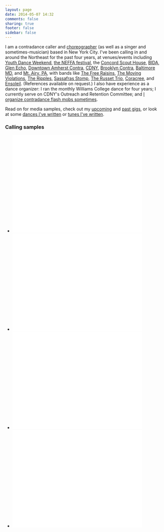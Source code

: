 ```yaml
---
layout: page
date: 2014-05-07 14:32
comments: false
sharing: true
footer: false
sidebar: false
---
```

I am a contradance caller and [choreographer](/dances.html) (as well as a singer and sometimes-musician) based in New York City. I've been calling in and around the Northeast for the past four years, at venues/events including [Youth Dance Weekend](//youthdanceweekend.org), [the NEFFA festival](//www.neffa.org/What_is_Festival.html), the [Concord Scout House](//www.neffa.org/Thurs.html), [BIDA](//bidadance.org/), [Glen Echo](//fridaynightdance.org), [Downtown Amherst Contra](//amherstcontra.org/Amherst_Contradance/Home.html), [CDNY](//cdny.org), [Brooklyn Contra](//brooklyncontra.wordpress.com), [Baltimore MD](//www.bfms.org/squarecontra.php), and [Mt. Airy, PA](//www.thursdaycontra.com), with bands like [The Free Raisins](//www.freeraisins.com/), [The Moving Violations](//www.themovingviolations.com), [The Ripples](//theripplesband.com), [Sassafras Stomp](//sassafrasstomp.com), [The Russet Trio](//therussettrio.com/), [Coracree](//www.coracree.com/), and [Ensoleil](//ensoleilband.com). (References available on request.) I also have experience as a dance organizer: I ran the monthly Williams College dance for four years; I currently serve on CDNY's Outreach and Retention Committee; and [I organize contradance flash mobs sometimes](#flash-mobs). 

Read on for media samples, check out my [upcoming](/gigs.html) and [past gigs](/gigs.html#past), or look at some [dances I've written](/dances.html) or [tunes I've written](/tunes.html).

<h3 class="horizline">Calling samples</h3>
<ul class="media-samples">
  <li>
    <iframe  width="420" height="315" src="//www.youtube.com/embed/Gj1FlDrlbB8" frameborder="0" allowfullscreen></iframe>
  </li>
  <li>
    <iframe  width="420" height="315" src="//www.youtube.com/embed/KrJ5dhFUvHo" frameborder="0" allowfullscreen></iframe>
  </li>
  <li>
    <iframe  width="420" height="315" src="//www.youtube.com/embed/lzDv8pCk2QY" frameborder="0" allowfullscreen></iframe>
  </li>
  <li>
    <iframe  width="420" height="315" src="//www.youtube.com/embed/cRcgfyDaLuQ" frameborder="0" allowfullscreen></iframe>
  </li>
</ul>
